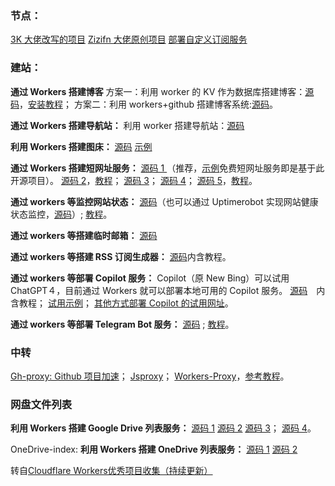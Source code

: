 ### 节点：
 [3K 大佬改写的项目](https://github.com/3Kmfi6HP/EDtunnel)
 [Zizifn 大佬原创项目](https://github.com/zizifn/edgetunnel/blob/main/src/worker-vless.js)
 [部署自定义订阅服务](https://github.com/mjjonone/sub-worker/blob/main/_worker.js)

### 建站：
**通过 Workers 搭建博客**
方案一：利用 worker 的 KV 作为数据库搭建博客：[源码](https://github.com/gdtool/cloudflare-workers-blog)，[安装教程](https://cfblog.661212.xyz/article/000003/cfblog-plus.html)；
方案二：利用 workers+github 搭建博客系统:[源码](https://github.com/kasuganosoras/cloudflare-worker-blog)。

**通过 Workers 搭建导航站：**
利用 worker 搭建导航站：[源码](https://github.com/sleepwood/CF-Worker-Dir)

**利用 Workers 搭建图床：**
[源码](https://github.com/iiop123/workers-image-hosting)
[示例](https://img.231516.xyz/ ) 

**通过 Workers 搭建短网址服务：**
[源码 1 ](https://github.com/igengdu/short/)（推荐，[示例](https://d.igdu.xyz/ )免费短网址服务即是基于此开源项目）。
[源码 2](https://github.com/crazypeace/Url-Shorten-Worker)，[教程](https://zelikk.blogspot.com/2022/07/url-shorten-worker-hide-tutorial.html)；
[源码 3](https://github.com/xyTom/Url-Shorten-Worker/)；
[源码 4](https://github.com/Closty/duanwangzhi)；
[源码 5](https://github.com/Likenttt/eastlake-cloudflare-worker-short-url)，[教程](https://blog.661212.xyz/index.php/archives/4/)。

**通过 workers 等监控网站状态：**
[源码](https://github.com/eidam/cf-workers-status-page)（也可以通过 Uptimerobot 实现网站健康状态监控，[源码](https://github.com/yb/uptime-status)）;
[教程](https://linux.do/t/topic/10601)。

**通过 workers 等搭建临时邮箱：**
[源码](https://github.com/dreamhunter2333/cloudflare_temp_email)

**通过 workers 等搭建 RSS 订阅生成器：**
[源码](https://github.com/yllhwa/RSSWorker)内含教程。

**通过 workers 等部署 Copilot 服务：**
Copilot（原 New Bing）可以试用 ChatGPT４，目前通过 Workers 就可以部署本地可用的 Copilot 服务。
[源码](https://github.com/Harry-zklcdc/go-proxy-bingai)　内含教程；
[试用示例](https://bingai-cfwk.zklcdc.xyz/web/#/)；
[其他方式部署 Copilot 的试用网址](https://github.com/Harry-zklcdc/go-proxy-bingai/wiki/%E6%BC%94%E7%A4%BA%E7%AB%99)。

**通过 workers 等部署 Telegram Bot 服务：**
[源码](https://github.com/Tsuk1ko/cfworker-telegraf-template) ;
[教程](https://moe.best/tutorial/cfworker-telegraf-tgbot.html)。

### 中转
[Gh-proxy: Github 项目加速](https://github.com/hunshcn/gh-proxy)；
[Jsproxy](https://github.com/EtherDream/jsproxy/tree/master/cf-worker)；
[Workers-Proxy](https://github.com/klightso/Workers-Proxy-1)，[参考教程](https://www.locmjj.com/274.html)。

### 网盘文件列表
**利用 Workers 搭建 Google Drive 列表服务：**
[源码 1](https://github.com/xunyixiangchao/goindex%EF%BC%9B)
[源码 2](https://github.com/yanzai/goindex%EF%BC%9B)
[源码 3](https://github.com/Aicirou/goindex-theme-acrou)；
[源码 4](https://github.com/maple3142/GDIndex)。

OneDrive-index:
 **利用 Workers 搭建 OneDrive 列表服务：**
[源码 1](https://github.com/spencerwooo/onedrive-cf-index)
[源码 2](https://github.com/Eggsmemory/OneDrive-Index-Cloudflare-Worker-Cht)

转自[Cloudflare Workers优秀项目收集（持续更新）](https://igdux.com/workers)